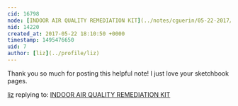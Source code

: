 ```yaml
---
cid: 16798
node: [INDOOR AIR QUALITY REMEDIATION KIT](../notes/cguerin/05-22-2017/indoor-air-quality-remediation-kit)
nid: 14220
created_at: 2017-05-22 18:10:50 +0000
timestamp: 1495476650
uid: 7
author: [liz](../profile/liz)
---
```


Thank you so much for posting this helpful note! I just love your sketchbook pages. 

[liz](../profile/liz) replying to: [INDOOR AIR QUALITY REMEDIATION KIT](../notes/cguerin/05-22-2017/indoor-air-quality-remediation-kit)

